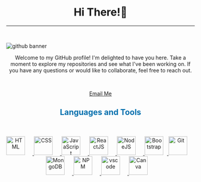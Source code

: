 <h1 align="center">Hi There!👋</h1>

---
<br>

![github banner](design3.png)
<br>
<p align="center">Welcome to my GitHub profile! I'm delighted to have you here. Take a moment to explore my repositories and see what I've been working on. If you have any questions or would like to collaborate, feel free to reach out.</p>
<br>

<div align="center">

[Email Me](nataliadragutan:nataliadragutan1015@gmail.com)
</div>
</p>    

<!-- Languages and Tools -->

<h2 style="color: #006fad" align="center">Languages and Tools</h2>
<br>
<br>
<div align="center">
<a href="https://developer.mozilla.org/en-US/docs/Web/HTML" target="_blank" rel="noreferrer">
<img  alt="HTML" width="50px" style="padding-right:20px;" src="https://cdn.jsdelivr.net/gh/devicons/devicon/icons/html5/html5-original.svg"/>
  </a>
  <a href="https://developer.mozilla.org/en-US/docs/Web/CSS" target="_blank" rel="noreferrer">
      <img  alt="CSS" width="50px" style="padding-right:20px;" src="https://cdn.jsdelivr.net/gh/devicons/devicon/icons/css3/css3-original.svg"/>
  </a>
  <a href="https://developer.mozilla.org/en-US/docs/Web/JavaScript" target="_blank" rel="noreferrer">
      <img  alt="JavaScript" width="50px" style="padding-right:20px;" src="https://cdn.jsdelivr.net/gh/devicons/devicon/icons/javascript/javascript-plain.svg"/>
  </a>
  <a href="https://reactjs.org/" target="_blank" rel="noreferrer">
      <img  alt="ReactJS" width="50px" style="padding-right:20px;" src="https://cdn.jsdelivr.net/gh/devicons/devicon/icons/react/react-original.svg" />
  </a>
  <a href="https://nodejs.org/en/" target="_blank" rel="noreferrer">
      <img  alt="NodeJS" width="50px" style="padding-right:20px;" src="https://cdn.jsdelivr.net/gh/devicons/devicon/icons/nodejs/nodejs-original.svg"/>
  </a>  
  <a href="https://getbootstrap.com/" target="_blank" rel="noreferrer">
      <img  alt="Bootstrap" width="50px" style="padding-right:10px;" src="https://cdn.jsdelivr.net/gh/devicons/devicon/icons/bootstrap/bootstrap-original.svg"/>
  </a><a href="https://git-scm.com/" target="_blank" rel="noreferrer">
      <img  alt="Git" width="50px" style="padding-right:20px;" src="https://cdn.jsdelivr.net/gh/devicons/devicon/icons/git/git-original.svg"/>
  </a>
   <a href="https://www.mongodb.com/" target="_blank" rel="noreferrer">
      <img  alt="MongoDB" width="50px" style="padding-right:20px;" src="https://cdn.jsdelivr.net/gh/devicons/devicon/icons/mongodb/mongodb-original.svg"/>
  </a>
    <a href="https://www.npmjs.com/" target="_blank" rel="noreferrer">
      <img  alt="NPM" width="50px" style="padding-right:20px;" src="https://cdn.jsdelivr.net/gh/devicons/devicon/icons/npm/npm-original-wordmark.svg"/>
  </a>
   <a href="https://code.visualstudio.com/" target="_blank" rel="noreferrer">
      <img  alt="vscode" width="50px" style="padding-right:20px;"src="https://cdn.jsdelivr.net/gh/devicons/devicon/icons/vscode/vscode-original.svg"/>
  </a>  
  </a>
  <a href="https://www.canva.com/" target="_blank" rel="noreferrer">
      <img  alt="Canva" width="50px" style="padding-right:20px;" src="https://cdn.jsdelivr.net/gh/devicons/devicon/icons/canva/canva-original.svg"/> 
  </a>
</div>
